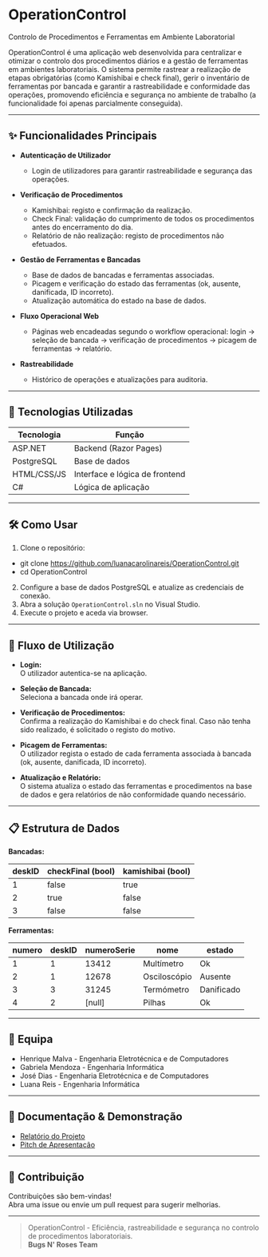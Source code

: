 # OperationControl  
Controlo de Procedimentos e Ferramentas em Ambiente Laboratorial

OperationControl é uma aplicação web desenvolvida para centralizar e otimizar o controlo dos procedimentos diários e a gestão de ferramentas em ambientes laboratoriais. O sistema permite rastrear a realização de etapas obrigatórias (como Kamishibai e check final), gerir o inventário de ferramentas por bancada e garantir a rastreabilidade e conformidade das operações, promovendo eficiência e segurança no ambiente de trabalho (a funcionalidade foi apenas parcialmente conseguida).

---

## ✨ Funcionalidades Principais

- **Autenticação de Utilizador**  
  - Login de utilizadores para garantir rastreabilidade e segurança das operações.

- **Verificação de Procedimentos**
  - Kamishibai: registo e confirmação da realização.
  - Check Final: validação do cumprimento de todos os procedimentos antes do encerramento do dia.
  - Relatório de não realização: registo de procedimentos não efetuados.

- **Gestão de Ferramentas e Bancadas**
  - Base de dados de bancadas e ferramentas associadas.
  - Picagem e verificação do estado das ferramentas (ok, ausente, danificada, ID incorreto).
  - Atualização automática do estado na base de dados.

- **Fluxo Operacional Web**
  - Páginas web encadeadas segundo o workflow operacional: login → seleção de bancada → verificação de procedimentos → picagem de ferramentas → relatório.

- **Rastreabilidade**
  - Histórico de operações e atualizações para auditoria.

---

## 🚀 Tecnologias Utilizadas

| Tecnologia     | Função                             |
| -------------- | --------------------------------- |
| ASP.NET        | Backend (Razor Pages)              |
| PostgreSQL     | Base de dados                      |
| HTML/CSS/JS    | Interface e lógica de frontend     |
| C#             | Lógica de aplicação                |

---

## 🛠️ Como Usar

1. Clone o repositório:
- git clone https://github.com/luanacarolinareis/OperationControl.git
- cd OperationControl

2. Configure a base de dados PostgreSQL e atualize as credenciais de conexão.
3. Abra a solução `OperationControl.sln` no Visual Studio.
4. Execute o projeto e aceda via browser.

---

## 🧩 Fluxo de Utilização

- **Login:**  
O utilizador autentica-se na aplicação.

- **Seleção de Bancada:**  
Seleciona a bancada onde irá operar.

- **Verificação de Procedimentos:**  
Confirma a realização do Kamishibai e do check final. Caso não tenha sido realizado, é solicitado o registo do motivo.

- **Picagem de Ferramentas:**  
O utilizador regista o estado de cada ferramenta associada à bancada (ok, ausente, danificada, ID incorreto).

- **Atualização e Relatório:**  
O sistema atualiza o estado das ferramentas e procedimentos na base de dados e gera relatórios de não conformidade quando necessário.

---

## 📋 Estrutura de Dados

**Bancadas:**

| deskID | checkFinal (bool) | kamishibai (bool) |
|--------|-------------------|-------------------|
| 1      | false             | true              |
| 2      | true              | false             |
| 3      | false             | false             |

**Ferramentas:**

| numero | deskID | numeroSerie | nome        | estado      |
|--------|--------|-------------|-------------|-------------|
| 1      | 1      | 13412       | Multímetro  | Ok          |
| 2      | 1      | 12678       | Osciloscópio| Ausente     |
| 3      | 3      | 31245       | Termómetro  | Danificado  |
| 4      | 2      | [null]      | Pilhas      | Ok          |

---

## 👥 Equipa

- Henrique Malva - Engenharia Eletrotécnica e de Computadores
- Gabriela Mendoza - Engenharia Informática
- José Dias - Engenharia Eletrotécnica e de Computadores
- Luana Reis - Engenharia Informática

---

## 📄 Documentação & Demonstração

- [Relatório do Projeto](Relatório-OperationControl.pdf)
- [Pitch de Apresentação](PTT-OperationControl.pdf)

---

## 📢 Contribuição

Contribuições são bem-vindas!  
Abra uma issue ou envie um pull request para sugerir melhorias.

---

> OperationControl - Eficiência, rastreabilidade e segurança no controlo de procedimentos laboratoriais.  
> **Bugs N' Roses Team**
